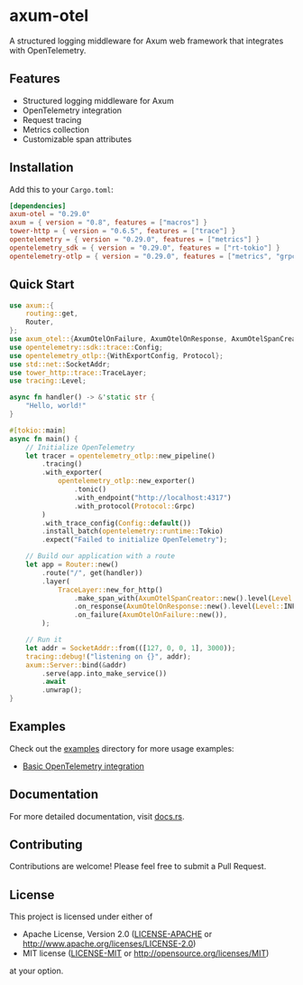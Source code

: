 # axum-otel

A structured logging middleware for Axum web framework that integrates with OpenTelemetry.

## Features

- Structured logging middleware for Axum
- OpenTelemetry integration
- Request tracing
- Metrics collection
- Customizable span attributes

## Installation

Add this to your `Cargo.toml`:

```toml
[dependencies]
axum-otel = "0.29.0"
axum = { version = "0.8", features = ["macros"] }
tower-http = { version = "0.6.5", features = ["trace"] }
opentelemetry = { version = "0.29.0", features = ["metrics"] }
opentelemetry_sdk = { version = "0.29.0", features = ["rt-tokio"] }
opentelemetry-otlp = { version = "0.29.0", features = ["metrics", "grpc-tonic"] }
```

## Quick Start

```rust
use axum::{
    routing::get,
    Router,
};
use axum_otel::{AxumOtelOnFailure, AxumOtelOnResponse, AxumOtelSpanCreator};
use opentelemetry::sdk::trace::Config;
use opentelemetry_otlp::{WithExportConfig, Protocol};
use std::net::SocketAddr;
use tower_http::trace::TraceLayer;
use tracing::Level;

async fn handler() -> &'static str {
    "Hello, world!"
}

#[tokio::main]
async fn main() {
    // Initialize OpenTelemetry
    let tracer = opentelemetry_otlp::new_pipeline()
        .tracing()
        .with_exporter(
            opentelemetry_otlp::new_exporter()
                .tonic()
                .with_endpoint("http://localhost:4317")
                .with_protocol(Protocol::Grpc)
        )
        .with_trace_config(Config::default())
        .install_batch(opentelemetry::runtime::Tokio)
        .expect("Failed to initialize OpenTelemetry");

    // Build our application with a route
    let app = Router::new()
        .route("/", get(handler))
        .layer(
            TraceLayer::new_for_http()
                .make_span_with(AxumOtelSpanCreator::new().level(Level::INFO))
                .on_response(AxumOtelOnResponse::new().level(Level::INFO))
                .on_failure(AxumOtelOnFailure::new()),
        );

    // Run it
    let addr = SocketAddr::from(([127, 0, 0, 1], 3000));
    tracing::debug!("listening on {}", addr);
    axum::Server::bind(&addr)
        .serve(app.into_make_service())
        .await
        .unwrap();
}
```

## Examples

Check out the [examples](https://github.com/iamnivekx/axum-otel/tree/main/examples) directory for more usage examples:

- [Basic OpenTelemetry integration](https://github.com/iamnivekx/axum-otel/tree/main/examples/otel)

## Documentation

For more detailed documentation, visit [docs.rs](https://docs.rs/axum-otel/).

## Contributing

Contributions are welcome! Please feel free to submit a Pull Request.

## License

This project is licensed under either of

 * Apache License, Version 2.0 ([LICENSE-APACHE](LICENSE-APACHE) or http://www.apache.org/licenses/LICENSE-2.0)
 * MIT license ([LICENSE-MIT](LICENSE-MIT) or http://opensource.org/licenses/MIT)

at your option. 